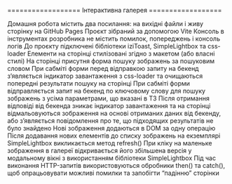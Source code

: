 ================== Інтерактивна галерея ==================

Домашня робота містить два посилання: на вихідні файли і живу сторінку на GitHub
Pages Проєкт зібраний за допомогою Vite Консоль в інструментах розробника не
містить помилок, попереджень і консоль логів До проєкту підключені бібліотеки
iziToast, SimpleLightbox та css-loader Елементи на сторінці стилізовані згідно з
макетом (або власні стилі) На сторінці присутня форма пошуку зображень за
пошуковим словом При сабміті форми перед відправкою запиту на бекенд з’являється
індикатор завантаження з css-loader та очищаються попередні результати пошуку на
сторінці При сабміті форми відправляється запит на бекенд по ключовому слову для
пошуку зображень з усіма параметрами, що вказані в ТЗ Після отримання відповіді
від бекенда зникає індикатор завантаження та на сторінці відмальовуються
зображення на основі отриманих даних від бекенду, або з’являється повідомлення
про те, що підходящих результатів не було знайдено Нові зображення додаються в
DOM за одну операцію Після додавання нових елементів до списку зображень на
екземплярі SimpleLightbox викликається метод refresh() При кліку на маленьке
зображення в галереї відкривається його збільшена версія у модальному вікні з
використанням бібліотеки SimpleLightbox Під час виконання HTTP-запитів
використовуються обробники then() та catch(), щоб опрацьовувати можливі помилки
та запобігти “падінню” сторінки

